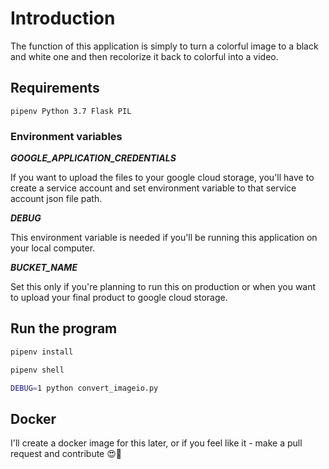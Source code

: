 # Introduction

The function of this application is simply to turn a colorful image to a black and white one and then recolorize it back to colorful into a video.

## Requirements

`pipenv Python 3.7 Flask PIL`

### Environment variables

**_GOOGLE_APPLICATION_CREDENTIALS_**

If you want to upload the files to your google cloud storage, you'll have to create a service account and set environment variable to that service account json file path.

**_DEBUG_**

This environment variable is needed if you'll be running this application on your local computer.

**_BUCKET_NAME_**

Set this only if you're planning to run this on production or when you want to upload your final product to google cloud storage.

## Run the program

```bash
pipenv install

pipenv shell

DEBUG=1 python convert_imageio.py
```

## Docker

I'll create a docker image for this later, or if you feel like it - make a pull request and contribute 😍💯
